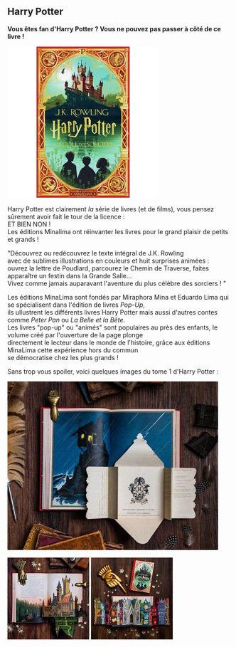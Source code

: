 ## Harry Potter

**Vous êtes fan d'Harry Potter ? Vous ne pouvez pas passer à côté de ce livre !** 

![image](images/HP.jpg)

Harry Potter est clairement *la* série de livres (et de films), vous pensez sûrement avoir fait le tour de la licence :  
ET BIEN NON !  
Les éditions Minalima ont réinvanter les livres pour le grand plaisir de petits et grands !  

"Découvrez ou redécouvrez le texte intégral de J.K. Rowling  
avec de sublimes illustrations en couleurs et huit surprises animées :  
ouvrez la lettre de Poudlard, parcourez le Chemin de Traverse, faites apparaître un festin dans la Grande Salle...  
Vivez comme jamais auparavant l'aventure du plus célèbre des sorciers ! "  

Les éditions MinaLima sont fondés par Miraphora Mina et Eduardo Lima qui se spécialisent dans l'édition de livres *Pop-Up*,  
ils ullustrent les différents livres Harry Potter mais aussi d'autres contes comme *Peter Pan* ou *La Belle et la Bête*.  
Les livres "pop-up" ou "animés" sont populaires au près des enfants, le volume créé par l'ouverture de la page plonge  
directement le lecteur dans le monde de l'histoire, grâce aux éditions MinaLima cette expérience hors du commun  
se démocratise chez les plus grands !  

Sans trop vous spoiler, voici quelques images du tome 1 d'Harry Potter :

![image](images/ILLUhp.jpg)

![image](images/HPillu2.jpg) ![image](images/HPillu3.jpg)
